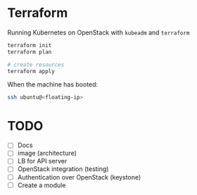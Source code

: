 # Terraform

Running Kubernetes on OpenStack with `kubeadm` and `terraform`

```bash
terraform init
terraform plan

# create resources
terraform apply
```

When the machine has booted:

```bash
ssh ubuntu@<floating-ip>
```

# TODO

- [ ] Docs
- [ ] image (architecture)
- [ ] LB for API server
- [ ] OpenStack integration (testing)
- [ ] Authentication over OpenStack (keystone)
- [ ] Create a module
